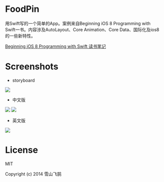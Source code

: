 # FoodPin


用Swift写的一个简单的App。案例来自Beginning iOS 8 Programming with Swift一书。内容涉及AutoLayout、Core Animation、Core Data、国际化及ios8的一些新特性。

[Beginning iOS 8 Programming with Swift 读书笔记](https://github.com/sxyx2008/DevArticles/issues/26)

# Screenshots

* storyboard

![](Screenshots/storyboard.png)

* 中文版

![](Screenshots/FoodPin-Chinese.gif)
![](Screenshots/FoodPin-Delete.gif)

* 英文版

![](Screenshots/FoodPin-English.gif)

# License

MIT

Copyright (c) 2014 雪山飞鹄
